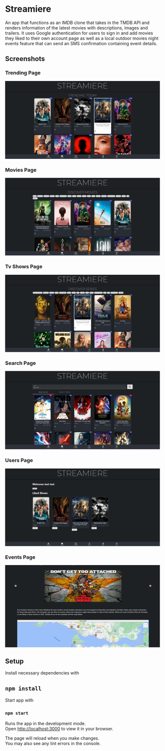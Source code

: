 # Streamiere

An app that functions as an IMDB clone that takes in the TMDB API and renders information of the latest movies with descriptions, images and trailers. It uses Google authentication for users to sign in and add movies they liked to their own account page as well as a local outdoor movies night events feature that can send an SMS confirmation containing event details.

## Screenshots

### Trending Page

!["screenshot description"](https://github.com/6hrslater/Streamiere/blob/main/docs/trendingpage.png)

### Movies Page

!["screenshot description"](https://github.com/6hrslater/Streamiere/blob/main/docs/moviespage.png)

### Tv Shows Page

!["screenshot description"](https://github.com/6hrslater/Streamiere/blob/main/docs/tvspage.png)

### Search Page

!["screenshot description"](https://github.com/6hrslater/Streamiere/blob/main/docs/searchpage.png)

### Users Page

!["screenshot description"](https://github.com/6hrslater/Streamiere/blob/main/docs/userspage.png)

### Events Page

!["screenshot description"](https://github.com/6hrslater/Streamiere/blob/main/docs/events%20page.png)

## Setup

Install necessary dependencies with

## `npm install`

Start app with

### `npm start`

Runs the app in the development mode.\
Open [http://localhost:3000](http://localhost:3000) to view it in your browser.

The page will reload when you make changes.\
You may also see any lint errors in the console.

